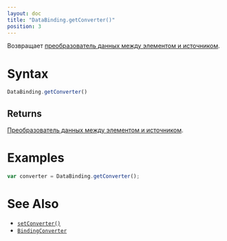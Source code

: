 ```yaml
---
layout: doc
title: "DataBinding.getConverter()"
position: 3
---
```


Возвращает [преобразователь данных между элементом и источником](../BindingConverter/).

# Syntax

```js
DataBinding.getConverter()
```

## Returns

[Преобразователь данных между элементом и источником](../BindingConverter/).

# Examples

```js
var converter = DataBinding.getConverter();
```

# See Also

* [`setConverter()`](../DataBinding.setConverter/)
* [`BindingConverter`](../BindingConverter/)
